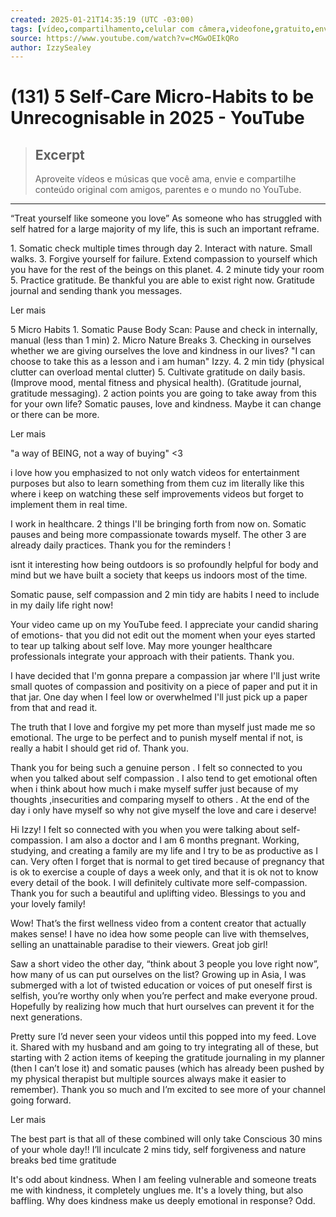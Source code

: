 ```yaml
---
created: 2025-01-21T14:35:19 (UTC -03:00)
tags: [vídeo,compartilhamento,celular com câmera,videofone,gratuito,envio]
source: https://www.youtube.com/watch?v=cMGwOEIkQRo
author: IzzySealey
---
```


# (131) 5 Self-Care Micro-Habits to be Unrecognisable in 2025 - YouTube

> ## Excerpt
> Aproveite vídeos e músicas que você ama, envie e compartilhe conteúdo original com amigos, parentes e o mundo no YouTube.

---
“Treat yourself like someone you love” As someone who has struggled with self hatred for a large majority of my life, this is such an important reframe.

1\. Somatic check multiple times through day 2. Interact with nature. Small walks. 3. Forgive yourself for failure. Extend compassion to yourself which you have for the rest of the beings on this planet. 4. 2 minute tidy your room 5. Practice gratitude. Be thankful you are able to exist right now. Gratitude journal and sending thank you messages.

Ler mais

5 Micro Habits 1. Somatic Pause Body Scan: Pause and check in internally, manual (less than 1 min) 2. Micro Nature Breaks 3. Checking in ourselves whether we are giving ourselves the love and kindness in our lives? "I can choose to take this as a lesson and i am human" Izzy. 4. 2 min tidy (physical clutter can overload mental clutter) 5. Cultivate gratitude on daily basis. (Improve mood, mental fitness and physical health). (Gratitude journal, gratitude messaging). 2 action points you are going to take away from this for your own life? Somatic pauses, love and kindness. Maybe it can change or there can be more.

Ler mais

"a way of BEING, not a way of buying" <3

i love how you emphasized to not only watch videos for entertainment purposes but also to learn something from them cuz im literally like this where i keep on watching these self improvements videos but forget to implement them in real time.

I work in healthcare. 2 things I'll be bringing forth from now on. Somatic pauses and being more compassionate towards myself. The other 3 are already daily practices. Thank you for the reminders !

isnt it interesting how being outdoors is so profoundly helpful for body and mind but we have built a society that keeps us indoors most of the time.

Somatic pause, self compassion and 2 min tidy are habits I need to include in my daily life right now!

Your video came up on my YouTube feed. I appreciate your candid sharing of emotions- that you did not edit out the moment when your eyes started to tear up talking about self love. May more younger healthcare professionals integrate your approach with their patients. Thank you.

I have decided that I'm gonna prepare a compassion jar where I'll just write small quotes of compassion and positivity on a piece of paper and put it in that jar. One day when I feel low or overwhelmed I'll just pick up a paper from that and read it.

The truth that I love and forgive my pet more than myself just made me so emotional. The urge to be perfect and to punish myself mental if not, is really a habit I should get rid of. Thank you.

Thank you for being such a genuine person . I felt so connected to you when you talked about self compassion . I also tend to get emotional often when i think about how much i make myself suffer just because of my thoughts ,insecurities and comparing myself to others . At the end of the day i only have myself so why not give myself the love and care i deserve!

Hi Izzy! I felt so connected with you when you were talking about self-compassion. I am also a doctor and I am 6 months pregnant. Working, studying, and creating a family are my life and I try to be as productive as I can. Very often I forget that is normal to get tired because of pregnancy that is ok to exercise a couple of days a week only, and that it is ok not to know every detail of the book. I will definitely cultivate more self-compassion. Thank you for such a beautiful and uplifting video. Blessings to you and your lovely family!

Wow! That’s the first wellness video from a content creator that actually makes sense! I have no idea how some people can live with themselves, selling an unattainable paradise to their viewers. Great job girl!

Saw a short video the other day, “think about 3 people you love right now”, how many of us can put ourselves on the list? Growing up in Asia, I was submerged with a lot of twisted education or voices of put oneself first is selfish, you’re worthy only when you’re perfect and make everyone proud. Hopefully by realizing how much that hurt ourselves can prevent it for the next generations.

Pretty sure I’d never seen your videos until this popped into my feed. Love it. Shared with my husband and am going to try integrating all of these, but starting with 2 action items of keeping the gratitude journaling in my planner (then I can’t lose it) and somatic pauses (which has already been pushed by my physical therapist but multiple sources always make it easier to remember). Thank you so much and I’m excited to see more of your channel going forward.

Ler mais

The best part is that all of these combined will only take Conscious 30 mins of your whole day!! I’ll inculcate 2 mins tidy, self forgiveness and nature breaks bed time gratitude

It's odd about kindness. When I am feeling vulnerable and someone treats me with kindness, it completely unglues me. It's a lovely thing, but also baffling. Why does kindness make us deeply emotional in response? Odd.
